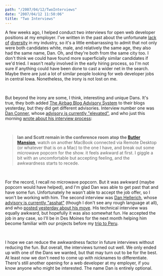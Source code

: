 ```yaml
---
path: "/2007/04/12/TwoInterviews" 
date: "2007/04/12 11:50:06" 
title: "Two Interviews" 
---
```

<p>A few weeks ago, I helped conduct two interviews for open web developer positions at my employer. I've written in the past about the unfortunate <a href="http://typewriting.org/2005/04/11/Apple:_Think_Same/#content">lack</a> <a href="http://typewriting.org/2007/03/09/Six_Degrees_of_Geek/#content">of</a> <a href="http://typewriting.org/2005/05/12/Diversity%3A_Even_Better_than_Beards/#content">diversity</a> in my industry, so it's a little embarrassing to admit that not only were both candidates white, male, and relatively the same age, they also had the same name, Dan. Oh, and they're both from the same city too. I don't think we could have found more superficially similar candidates if we'd tried. I wasn't really involved in the early hiring process, so I'm not sure if anything could have been done to cast a wider net in the search. Maybe there are just a lot of similar people looking for web developer jobs in central Iowa. Nonetheless, the irony is not lost on me.</p><br><p>But beyond the irony are some, I think, interesting and unique Dans. It's true, they both added <a href="http://blogadvisorysystem.com/">The Airbag Blog Advisory System</a> to their blogs yesterday, but they did get different advisories. Interview number one was <a href="http://danmarvelo.us/">Dan Conner</a>, whose <a href="http://danmarvelo.us/older/2007/4/11/im-sure-the-unicorns-will/">advisory is currently "elevated"</a>, and who just this morning <a href="http://danmarvelo.us/older/2007/4/12/link-href-right-here-media-interview-rel-mine/">wrote about his interview process</a>:</p><br><blockquote><p><strong>Ian and Scott remain in the conference room atop the <a href="http://www.flickr.com/photos/pil/167987208/">Butler Mansion</a></strong>, watch on another MacBook connected via Remote Desktop (or whatever that is on a Mac) to the one I have, and break out some microwave popcorn for the show. it feels awkward at first. I giggle a bit with an uncomfortable but accepting feeling, and the awkwardness starts to recede.</p></blockquote><br><p>For the record, I recall no microwave popcorn. But it was awkward (maybe popcorn would have helped), and I'm glad Dan was able to get past that and have some fun. Unfortunately he wasn't able to accept the job offer, so I won't be working with him. The second interview was <a href="http://www.hellerich.net/">Dan Hellerich</a>, whose <a href="http://www.hellerich.net/posts/55">advisory is currently "asshat"</a> (though I don't see any rough language at all), and who <a href="http://www.hellerich.net/posts/54">posted yesterday about his move</a>. His technical interview was equally awkward, but hopefully it was also somewhat fun. He accepted the job in any case, so I'll be in Des Moines for the next month helping him become familiar with our projects before my <a href="http://typewriting.org/2007/03/24/The_Highway_to_Machu_Picchu/#content">trip to Peru</a>.</p><br><p>I hope we can reduce the awkwardness factor in future interviews without reducing the fun. But overall, the interviews turned out well. We only ended up with one of the Dans we wanted, but that may turn out to be for the best. At least now we don't need to come up with nicknames to differentiate. There's still another opening for a web developer at my employer, if you know anyone who might be interested. The name Dan is entirely optional.</p>